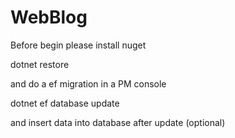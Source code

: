 # WebBlog

Before begin please install nuget

dotnet restore

and do a ef migration in a PM console

dotnet ef database update

and insert data into database after update (optional)
